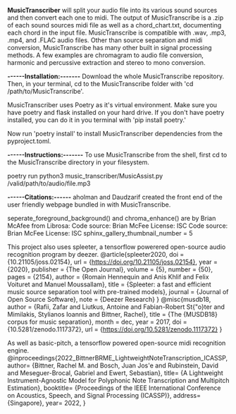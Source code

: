 **MusicTranscriber** will split your audio file into its various sound sources and then convert each one to midi. The output of MusicTranscribe is a .zip of each sound sources midi file as well as a chord_chart.txt, documenting each chord in the input file. MusicTranscribe is compatible with .wav, .mp3, .mp4, and .FLAC audio files. Other than source separation and midi conversion, MusicTranscribe has many other built in signal processing methods. A few examples are chromagram to audio file conversion, harmonic and percussive extraction and stereo to mono conversion.

**------Installation:-------**
Download the whole MusicTranscribe repository. 
Then, in your terminal, cd to the MusicTranscribe folder with 'cd /path/to/MusicTranscribe'.

MusicTranscriber uses Poetry as it's virtual environment. Make sure you have poetry and flask installed on your hard drive. If you don't have poetry installed, you can do it in you terminal with 'pip install poetry.'

Now run 'poetry install' to install MusicTranscriber dependencies from the pyproject.toml. 

**------Instructions:-------**
To use MusicTranscribe from the shell, first cd to the MusicTranscribe directory in your filesystem. 

poetry run python3 music_transcriber/MusicAssist.py /valid/path/to/audio/file.mp3


**------Citations:------**
aholman and Daudzarif created the front end of the user friendly webpage bundled in with MusicTranscribe.

seperate_foreground_background() and  chroma_enhance() are by Brian McAfee from Librosa:
Code source: Brian McFee
License: ISC
Code source: Brian McFee
License: ISC
sphinx_gallery_thumbnail_number = 5


This project also uses spleeter, a tensorflow powerered open-source audio recognition program by deezer.
@article{spleeter2020,
  doi = {10.21105/joss.02154},
  url = {https://doi.org/10.21105/joss.02154},
  year = {2020},
  publisher = {The Open Journal},
  volume = {5},
  number = {50},
  pages = {2154},
  author = {Romain Hennequin and Anis Khlif and Felix Voituret and Manuel Moussallam},
  title = {Spleeter: a fast and efficient music source separation tool with pre-trained models},
  journal = {Journal of Open Source Software},
  note = {Deezer Research}
}
@misc{musdb18,
  author       = {Rafii, Zafar and
                  Liutkus, Antoine and
                  Fabian-Robert St{\"o}ter and
                  Mimilakis, Stylianos Ioannis and
                  Bittner, Rachel},
  title        = {The {MUSDB18} corpus for music separation},
  month        = dec,
  year         = 2017,
  doi          = {10.5281/zenodo.1117372},
  url          = {https://doi.org/10.5281/zenodo.1117372}
}


As well as basic-pitch, a tensorflow powered open-source midi recognition engine.
@inproceedings{2022_BittnerBRME_LightweightNoteTranscription_ICASSP,
  author= {Bittner, Rachel M. and Bosch, Juan Jos\'e and Rubinstein, David and Meseguer-Brocal, Gabriel and Ewert, Sebastian},
  title= {A Lightweight Instrument-Agnostic Model for Polyphonic Note Transcription and Multipitch Estimation},
  booktitle= {Proceedings of the IEEE International Conference on Acoustics, Speech, and Signal Processing (ICASSP)},
  address= {Singapore},
  year= 2022,
}
